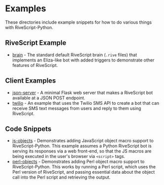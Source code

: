 # Examples

These directories include example snippets for how to do various things with
RiveScript-Python.

## RiveScript Example

* [brain](brain/) - The standard default RiveScript brain (`.rive` files) that
  implements an Eliza-like bot with added triggers to demonstrate other features
  of RiveScript.

## Client Examples

* [json-server](json-server/) - A minimal Flask web server that makes a
  RiveScript bot available at a JSON POST endpoint.
* [twilio](twilio/) - An example that uses the Twilio SMS API to create a bot
  that can receive SMS text messages from users and reply to them using
  RiveScript.

## Code Snippets

* [js-objects](js-objects/) - Demonstrates adding JavaScript object macro
  support to RiveScript-Python. This example assumes a Python RiveScript bot is
  serving its responses via a web front-end, so that the JS macros are being
  executed in the user's browser via `<script>` tags.
* [perl-objects](perl-objects/) - Demonstrates adding Perl object macro support
  to RiveScript-Python. This works by running a Perl script, which uses the Perl
  version of RiveScript, and passing essential data about the object call into
  the Perl script and retrieving the output.
